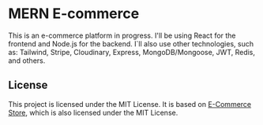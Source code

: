 # MERN E-commerce

This is an e-commerce platform in progress. I'll be using React for the frontend and Node.js for the backend. I`ll also use other technologies, such as: Tailwind, Stripe, Cloudinary, Express, MongoDB/Mongoose, JWT, Redis, and others.

## License

This project is licensed under the MIT License. It is based on [E-Commerce Store](https://github.com/burakorkmez/mern-ecommerce), which is also licensed under the MIT License.
